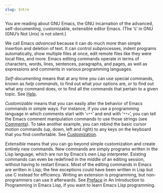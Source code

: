 ```yaml
---
slug: Intro
---
```


You are reading about GNU Emacs, the GNU incarnation of the advanced, self-documenting, customizable, extensible editor Emacs. (The ‘`G`’ in GNU (GNU’s Not Unix) is not silent.)

We call Emacs *advanced* because it can do much more than simple insertion and deletion of text. It can control subprocesses, indent programs automatically, show multiple files at once, edit remote files like they were local files, and more. Emacs editing commands operate in terms of characters, words, lines, sentences, paragraphs, and pages, as well as expressions and comments in various programming languages.

*Self-documenting* means that at any time you can use special commands, known as *help commands*, to find out what your options are, or to find out what any command does, or to find all the commands that pertain to a given topic. See [Help](Help).

*Customizable* means that you can easily alter the behavior of Emacs commands in simple ways. For instance, if you use a programming language in which comments start with ‘`<**`’ and end with ‘`**>`’, you can tell the Emacs comment manipulation commands to use those strings (see [Comments](Comments)). To take another example, you can rebind the basic cursor motion commands (up, down, left and right) to any keys on the keyboard that you find comfortable. See [Customization](Customization).

*Extensible* means that you can go beyond simple customization and create entirely new commands. New commands are simply programs written in the Lisp language, which are run by Emacs’s own Lisp interpreter. Existing commands can even be redefined in the middle of an editing session, without having to restart Emacs. Most of the editing commands in Emacs are written in Lisp; the few exceptions could have been written in Lisp but use C instead for efficiency. Writing an extension is programming, but non-programmers can use it afterwards. See [Preface](https://www.gnu.org/software/emacs/manual/html_mono/eintr.html#Top) in An Introduction to Programming in Emacs Lisp, if you want to learn Emacs Lisp programming.
